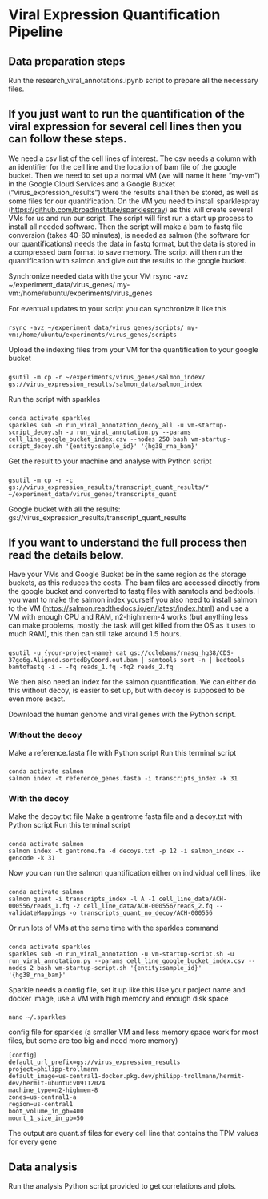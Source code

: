 # Viral Expression Quantification Pipeline
## Data preparation steps
Run the research_viral_annotations.ipynb script to prepare all the necessary files.

## If you just want to run the quantification of the viral expression for several cell lines then you can follow these steps. 

We need a csv list of the cell lines of interest. The csv needs a column with an identifier for the cell line and the location of bam file of the google bucket.
Then we need to set up a normal VM (we will name it here “my-vm”) in the Google Cloud Services and a Google Bucket (“virus_expression_results”) were the results shall then be stored, as well as some files for our quantification.
On the VM you need to install sparklespray (https://github.com/broadinstitute/sparklespray) as this will create several VMs for us and run our script.
The script will first run a start up process to install all needed software.
Then the script will make a bam to fastq file conversion (takes 40-60 minutes), is needed as salmon (the software for our quantifications) needs the data in fastq format, but the data is stored in a compressed bam format to save memory.
The script will then run the quantification with salmon and give out the results to the google bucket.

Synchronize needed data with the your VM 
rsync -avz ~/experiment_data/virus_genes/ my-vm:/home/ubuntu/experiments/virus_genes


For eventual updates to your script you can synchronize it like this
###
    rsync -avz ~/experiment_data/virus_genes/scripts/ my-vm:/home/ubuntu/experiments/virus_genes/scripts

Upload the indexing files from your VM for the quantification to your google bucket
###
    gsutil -m cp -r ~/experiments/virus_genes/salmon_index/ gs://virus_expression_results/salmon_data/salmon_index

Run the script with sparkles
###
    conda activate sparkles
    sparkles sub -n run_viral_annotation_decoy_all -u vm-startup-script_decoy.sh -u run_viral_annotation.py --params cell_line_google_bucket_index.csv --nodes 250 bash vm-startup-script_decoy.sh '{entity:sample_id}' '{hg38_rna_bam}'

Get the result to your machine and analyse with Python script
###
    gsutil -m cp -r -c gs://virus_expression_results/transcript_quant_results/* ~/experiment_data/virus_genes/transcripts_quant

Google bucket with all the results:
gs://virus_expression_results/transcript_quant_results

## If you want to understand the full process then read the details below.
Have your VMs and Google Bucket be in the same region as the storage buckets, as this reduces the costs.
The bam files are accessed directly from the google bucket and converted to fastq files with samtools and bedtools.
I you want to make the salmon index yourself you also need to install salmon to the VM (https://salmon.readthedocs.io/en/latest/index.html) and use a VM with enough CPU and RAM, n2-highmem-4 works (but anything less can make problems, mostly the task will get killed from the OS as it uses to much RAM), this then can still take around 1.5 hours.

###
    gsutil -u {your-project-name} cat gs://cclebams/rnasq_hg38/CDS-37go6g.Aligned.sortedByCoord.out.bam | samtools sort -n | bedtools bamtofastq -i - -fq reads_1.fq -fq2 reads_2.fq

We then also need an index for the salmon quantification. We can either do this without decoy, is easier to set up, but with decoy is supposed to be even more exact.

Download the human genome and viral genes with the Python script.

### Without the decoy
Make a reference.fasta file with Python script
Run this terminal script
###
    conda activate salmon
    salmon index -t reference_genes.fasta -i transcripts_index -k 31

### With the decoy
Make the decoy.txt file 
Make a gentrome fasta file and a decoy.txt with Python script
Run this terminal script
###
    conda activate salmon
    salmon index -t gentrome.fa -d decoys.txt -p 12 -i salmon_index --gencode -k 31

Now you can run the salmon quantification either on individual cell lines, like
###
    conda activate salmon
    salmon quant -i transcripts_index -l A -1 cell_line_data/ACH-000556/reads_1.fq -2 cell_line_data/ACH-000556/reads_2.fq --validateMappings -o transcripts_quant_no_decoy/ACH-000556

Or run lots of VMs at the same time with the sparkles command
###
    conda activate sparkles
    sparkles sub -n run_viral_annotation -u vm-startup-script.sh -u run_viral_annotation.py --params cell_line_google_bucket_index.csv --nodes 2 bash vm-startup-script.sh '{entity:sample_id}' '{hg38_rna_bam}'


Sparkle needs a config file, set it up like this
Use your project name and docker image, use a VM with high memory and enough disk space
###
    nano ~/.sparkles

config file for sparkles
(a smaller VM and less memory space work for most files, but some are too big and need more memory)

```
[config]
default_url_prefix=gs://virus_expression_results
project=philipp-trollmann
default_image=us-central1-docker.pkg.dev/philipp-trollmann/hermit-dev/hermit-ubuntu:v09112024
machine_type=n2-highmem-8
zones=us-central1-a
region=us-central1
boot_volume_in_gb=400
mount_1_size_in_gb=50
```


The output are quant.sf files for every cell line that contains the TPM values for every gene


## Data analysis
Run the analysis Python script provided to get correlations and plots.

